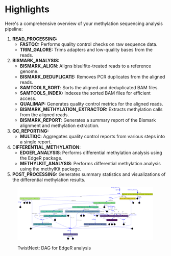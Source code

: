 # Highlights

Here's a comprehensive overview of your methylation sequencing analysis pipeline:

1. **READ\_PROCESSING:**
   * **FASTQC:** Performs quality control checks on raw sequence data.
   * **TRIM\_GALORE:** Trims adapters and low-quality bases from the reads.
2. **BISMARK\_ANALYSIS:**
   * **BISMARK\_ALIGN**: Aligns bisulfite-treated reads to a reference genome.
   * **BISMARK\_DEDUPLICATE:** Removes PCR duplicates from the aligned reads.
   * **SAMTOOLS\_SORT**: Sorts the aligned and deduplicated BAM files.
   * **SAMTOOLS\_INDEX:** Indexes the sorted BAM files for efficient access.
   * **QUALIMAP:** Generates quality control metrics for the aligned reads.
   * **BISMARK\_METHYLATION\_EXTRACTOR:** Extracts methylation calls from the aligned reads.
   * **BISMARK\_REPORT**: Generates a summary report of the Bismark alignment and methylation extraction.
3. **QC\_REPORTING:**
   * **MULTIQC**: Aggregates quality control reports from various steps into a single report.
4. D**IFFERENTIAL\_METHYLATION**:
   * **EDGER\_ANALYSIS**: Performs differential methylation analysis using the EdgeR package.
   * **METHYLKIT\_ANALYSIS**: Performs differential methylation analysis using the methylKit package.
5. **POST\_PROCESSING:** Generates summary statistics and visualizations of the differential methylation results.

<figure><img src=".gitbook/assets/workflow_dag_color.png" alt=""><figcaption><p>TwistNext: DAG for EdgeR analysis</p></figcaption></figure>

